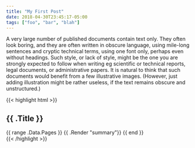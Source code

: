```yaml
---
title: "My First Post"
date: 2018-04-30T23:45:17-05:00
tags: ["foo", "bar", "blah"]
---
```


A very large number of published documents contain text only. They often look boring, and they are often written in obscure language, using mile-long sentences and cryptic technical terms, using one font only, perhaps even without headings. Such style, or lack of style, might be the one you are strongly expected to follow when writing eg scientific or technical reports, legal documents, or administrative papers. It is natural to think that such documents would benefit from a few illustrative images. (However, just adding illustration might be rather useless, if the text remains obscure and unstructured.)


{{< highlight html >}}
<section id="main">
  <div>
   <h1 id="title">{{ .Title }}</h1>
    {{ range .Data.Pages }}
        {{ .Render "summary"}}
    {{ end }}
  </div>
</section>
{{< /highlight >}}


